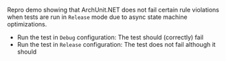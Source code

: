 Repro demo showing that ArchUnit.NET does not fail certain rule violations when tests are run in `Release` mode due to async state machine optimizations.

- Run the test in `Debug` configuration: The test should (correctly) fail
- Run the test in `Release` configuration: The test does not fail although it should